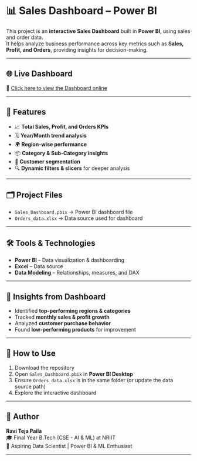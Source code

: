 # 📊 Sales Dashboard – Power BI  

This project is an **interactive Sales Dashboard** built in **Power BI**, using sales and order data.  
It helps analyze business performance across key metrics such as **Sales, Profit, and Orders**, providing insights for decision-making.  

---
## 🌐 Live Dashboard  

🔗 [Click here to view the Dashboard online](https://app.powerbi.com/view?r=eyJrIjoiNWM0NDEyNjEtOWMxYy00OGI4LWIxNmMtMjNkMzllOGQ4ZDMyIiwidCI6IjE3NjIwM2IxLTIyNWItNDM1YS05MDAyLWFjNDg5ZTNkNzBmMCJ9&pageName=50b67dc2e89062c42a50)  

---

## 🚀 Features  

- 📈 **Total Sales, Profit, and Orders KPIs**  
- 🗓️ **Year/Month trend analysis**  
- 🌍 **Region-wise performance**  
- 📦 **Category & Sub-Category insights**  
- 👤 **Customer segmentation**  
- 🔍 **Dynamic filters & slicers** for deeper analysis  

---

## 🗂️ Project Files  

- `Sales_Dashboard.pbix` → Power BI dashboard file  
- `Orders_data.xlsx` → Data source used for dashboard  

---

## 🛠️ Tools & Technologies  

- **Power BI** – Data visualization & dashboarding  
- **Excel** – Data source  
- **Data Modeling** – Relationships, measures, and DAX  

---

## 🔮 Insights from Dashboard  

- Identified **top-performing regions & categories**  
- Tracked **monthly sales & profit growth**  
- Analyzed **customer purchase behavior**  
- Found **low-performing products** for improvement  

---

## 📌 How to Use  

1. Download the repository  
2. Open `Sales_Dashboard.pbix` in **Power BI Desktop**  
3. Ensure `Orders_data.xlsx` is in the same folder (or update the data source path)  
4. Explore the interactive dashboard  

---

## 👤 Author  

**Ravi Teja Paila**  
🎓 Final Year B.Tech (CSE - AI & ML) at NRIIT  
💼 Aspiring Data Scientist | Power BI & ML Enthusiast  

---
